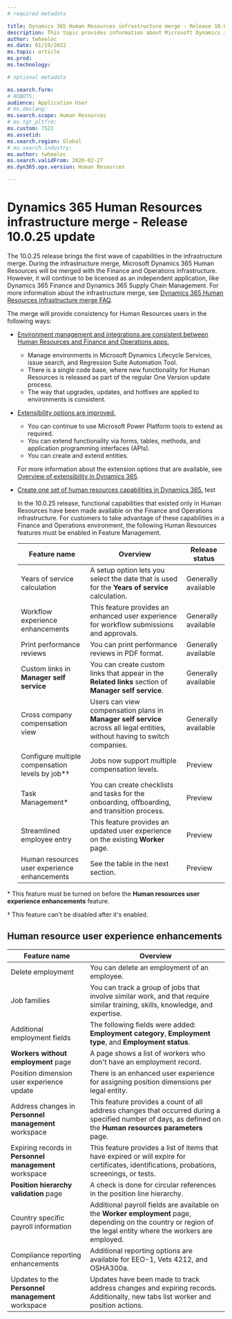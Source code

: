 ```yaml
---
# required metadata

title: Dynamics 365 Human Resources infrastructure merge - Release 10.0.25 update
description: This topic provides information about Microsoft Dynamics 365 Human Resources release 10.0.25, which brings the first wave of capabilities in the infrastructure merge.
author: twheeloc
ms.date: 01/19/2022
ms.topic: article
ms.prod: 
ms.technology: 

# optional metadata

ms.search.form: 
# ROBOTS: 
audience: Application User
# ms.devlang: 
ms.search.scope: Human Resources
# ms.tgt_pltfrm: 
ms.custom: 7521
ms.assetid: 
ms.search.region: Global
# ms.search.industry: 
ms.author: twheeloc
ms.search.validFrom: 2020-02-27
ms.dyn365.ops.version: Human Resources

---
```


# Dynamics 365 Human Resources infrastructure merge - Release 10.0.25 update

The 10.0.25 release brings the first wave of capabilities in the infrastructure merge. During the infrastructure merge, Microsoft Dynamics 365 Human Resources will be merged with the Finance and Operations infrastructure. However, it will continue to be licensed as an independent application, like Dynamics 365 Finance and Dynamics 365 Supply Chain Management. For more information about the infrastructure merge, see [Dynamics 365 Human Resources infrastructure merge FAQ](../human-resources/hr-infrastructure-merge-faq.md).

The merge will provide consistency for Human Resources users in the following ways:

- [Environment management and integrations are consistent between Human Resources and Finance and Operations apps.](/dynamics365-release-plan/2021wave2/human-resources/dynamics365-human-resources/consistent-environment-management-integrations-between-human-resources-finance-operations-apps)

    - Manage environments in Microsoft Dynamics Lifecycle Services, issue search, and Regression Suite Automation Tool.
    - There is a single code base, where new functionality for Human Resources is released as part of the regular One Version update process.
    - The way that upgrades, updates, and hotfixes are applied to environments is consistent.

- [Extensibility options are improved.](/dynamics365-release-plan/2021wave2/human-resources/dynamics365-human-resources/improve-extensibility-options.md)

    - You can continue to use Microsoft Power Platform tools to extend as required.
    - You can extend functionality via forms, tables, methods, and application programming interfaces (APIs).
    - You can create and extend entities.

    For more information about the extension options that are available, see [Overview of extensibility in Dynamics 365](../fin-ops-core/dev-itpro/extensibility/extensibility-home-page.md).

- [Create one set of human resources capabilities in Dynamics 365.](/dynamics365-release-plan/2021wave2/human-resources/dynamics365-human-resources/create-one-set-human-resources-capabilities-within-dynamics-365) test

    In the 10.0.25 release, functional capabilities that existed only in Human Resources have been made available on the Finance and Operations infrastructure. For customers to take advantage of these capabilities in a Finance and Operations environment, the following Human Resources features must be enabled in Feature Management.

    | Feature name | Overview | Release status | 
    |--------------|----------|----------------| 
    | Years of service calculation | A setup option lets you select the date that is used for the **Years of service** calculation. | Generally available | 
    | Workflow experience enhancements | This feature provides an enhanced user experience for workflow submissions and approvals. | Generally available | 
    | Print performance reviews | You can print performance reviews in PDF format. | Generally available | 
    | Custom links in **Manager self service** | You can create custom links that appear in the **Related links** section of **Manager self service**. | Generally available | 
    | Cross company compensation view | Users can view compensation plans in **Manager self service** across all legal entities, without having to switch companies. | Generally available | 
    | Configure multiple compensation levels by job\*&dagger; | Jobs now support multiple compensation levels. | Preview | 
    | Task Management\* | You can create checklists and tasks for the onboarding, offboarding, and transition process. | Preview | 
    | Streamlined employee entry | This feature provides an updated user experience on the existing **Worker** page. | Preview | 
    | Human resources user experience enhancements | See the table in the next section.  | Preview | 

\* This feature must be turned on before the **Human resources user experience enhancements** feature.

&dagger; This feature can't be disabled after it's enabled.

## Human resource user experience enhancements

| Feature name | Overview | 
|--------------|----------| 
| Delete employment | You can delete an employment of an employee. | 
| Job families | You can track a group of jobs that involve similar work, and that require similar training, skills, knowledge, and expertise. | 
| Additional employment fields | The following fields were added: **Employment category**, **Employment type**, and **Employment status**. | 
| **Workers without employment** page | A page shows a list of workers who don't have an employment record. | 
| Position dimension user experience update | There is an enhanced user experience for assigning position dimensions per legal entity. | 
| Address changes in **Personnel management** workspace | This feature provides a count of all address changes that occurred during a specified number of days, as defined on the **Human resources parameters** page. | 
| Expiring records in **Personnel management** workspace | This feature provides a list of items that have expired or will expire for certificates, identifications, probations, screenings, or tests. | 
| **Position hierarchy validation** page | A check is done for circular references in the position line hierarchy. | 
| Country specific payroll information | Additional payroll fields are available on the **Worker employment** page, depending on the country or region of the legal entity where the workers are employed. | 
| Compliance reporting enhancements | Additional reporting options are available for EEO-1, Vets 4212, and OSHA300a. | 
| Updates to the **Personnel management** workspace | Updates have been made to track address changes and expiring records. Additionally, new tabs list worker and position actions. | 
